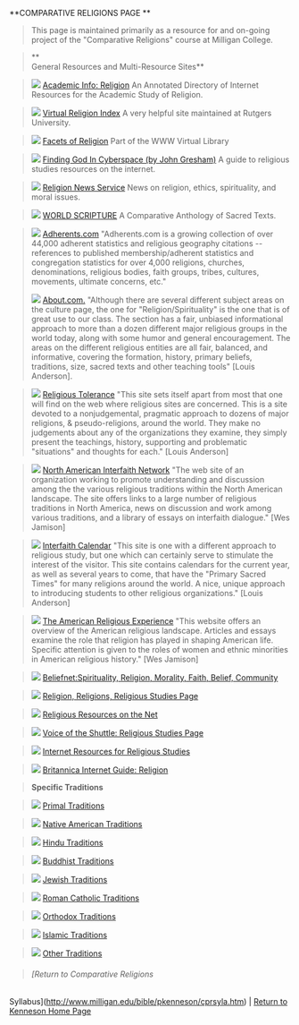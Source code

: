   **COMPARATIVE RELIGIONS PAGE **

>  
>  This page is maintained primarily as a resource for and on-going project of
the  "Comparative Religions" course at Milligan College.

>

> **  
> General Resources and Multi-Resource Sites**

>

> ![](http://www.milligan.edu/bible/pkenneson/images/bludot.gif) [Academic
Info: Religion](http://www.academicinfo.net/religindex.html)  An Annotated
Directory of Internet Resources for the Academic Study of Religion.

>

> ![](http://www.milligan.edu/bible/pkenneson/images/bludot.gif) [Virtual
Religion Index](http://religion.rutgers.edu/vri/index.html)  A very helpful
site maintained at Rutgers University.

>

> ![](http://www.milligan.edu/bible/pkenneson/images/bludot.gif) [Facets of
Religion](http://www.bcca.org/~cvoogt/Religion/) Part of the WWW Virtual
Library

>

> ![](http://www.milligan.edu/bible/pkenneson/images/bludot.gif) [Finding God
In Cyberspace (by John
Gresham)](http://www.fontbonne.edu/libserv/fgic/fgic.htm)  A guide to
religious studies resources on the internet.

>

> ![](http://www.milligan.edu/bible/pkenneson/images/bludot.gif) [Religion
News Service](http://www.religionnews.com/)  News on religion, ethics,
spirituality, and moral issues.

>

> ![](http://www.milligan.edu/bible/pkenneson/images/bludot.gif) [WORLD
SCRIPTURE](http://www.tparents.org/Library/Unification/Books/World-S/0-Toc.htm)
A Comparative Anthology of Sacred Texts.

>

> ![](http://www.milligan.edu/bible/pkenneson/images/bludot.gif)
[Adherents.com](http://www.adherents.com) "Adherents.com is a growing
collection of over 44,000 adherent statistics and religious geography
citations -- references to published membership/adherent statistics and
congregation statistics for over 4,000 religions, churches, denominations,
religious bodies, faith groups, tribes, cultures, movements, ultimate
concerns, etc."  
>  
>  ![](http://www.milligan.edu/bible/pkenneson/images/bludot.gif)
[About.com.](http://about.com/culture)  "Although there are several different
subject areas on the culture page, the one for "Religion/Spirituality" is the
one that is of great use to our class. The section has a fair, unbiased
informational approach to more than a dozen different major religious groups
in the world today, along with some humor and general encouragement. The areas
on the different religious entities are all fair, balanced, and informative,
covering the formation, history, primary beliefs, traditions, size, sacred
texts and other teaching tools" [Louis Anderson].

>

> ![](http://www.milligan.edu/bible/pkenneson/images/bludot.gif) [Religious
Tolerance](http://religioustolerance.org/)  "This site sets itself apart from
most that one will find on the web where religious sites are concerned. This
is a site devoted to a nonjudgemental, pragmatic approach to dozens of major
religions, & pseudo-religions, around the world. They make no judgements about
any of the organizations they examine, they simply present the teachings,
history, supporting and problematic "situations" and thoughts for each."
[Louis Anderson]

>

> ![](http://www.milligan.edu/bible/pkenneson/images/bludot.gif) [North
American Interfaith Network](http://www.nain.org/index.html) "The web site of
an organization working to promote understanding and discussion among the the
various religious traditions within the North American landscape.  The site
offers links to a large number of religious traditions in North America, news
on discussion and work among various traditions, and a library of essays on
interfaith dialogue."  [Wes Jamison]

>

> ![](http://www.milligan.edu/bible/pkenneson/images/bludot.gif) [Interfaith
Calendar](http://interfaithcalendar.org/)  "This site is one with a different
approach to religious study, but one which can certainly serve to stimulate
the interest of the visitor. This site contains calendars for the current
year, as well as several years to come, that have the "Primary Sacred Times"
for many religions around the world. A nice, unique approach to introducing
students to other religious organizations."  [Louis Anderson]

>

> ![](http://www.milligan.edu/bible/pkenneson/images/bludot.gif) [The American
Religious Experience](http://are.as.wvu.edu/) "This website offers an overview
of the American religious landscape.  Articles and essays examine the role
that religion has played in shaping American life.  Specific attention is
given to the roles of women and ethnic minorities in American religious
history." [Wes Jamison]

>

> ![](http://www.milligan.edu/bible/pkenneson/images/bludot.gif)
[Beliefnet:Spirituality, Religion, Morality, Faith, Belief,
Community](http://beliefnet.com/)

>

> ![](http://www.milligan.edu/bible/pkenneson/images/bludot.gif) [Religion,
Religions, Religious Studies
Page](http://www.clas.ufl.edu/users/gthursby/rel/)

>

> ![](http://www.milligan.edu/bible/pkenneson/images/bludot.gif) [Religious
Resources on the Net](http://www.aphids.com/relres/)

>

> ![](http://www.milligan.edu/bible/pkenneson/images/bludot.gif) [Voice of the
Shuttle: Religious Studies Page](http://vos.ucsb.edu/shuttle/religion.html)

>

> ![](http://www.milligan.edu/bible/pkenneson/images/bludot.gif) [Internet
Resources for Religious Studies](http://gort.ucsd.edu/ds/sophia/religion.html)

>

> ![](http://www.milligan.edu/bible/pkenneson/images/bludot.gif) [Britannica
Internet Guide: Religion](http://www.eblast.com/bcom/religion/)

>

> **Specific Traditions**

>

> ![](http://www.milligan.edu/bible/pkenneson/images/bludot.gif) [Primal
Traditions](http://www.milligan.edu/bible/pkenneson/primal.htm)

>

> ![](http://www.milligan.edu/bible/pkenneson/images/bludot.gif) [Native
American Traditions](http://www.milligan.edu/bible/pkenneson/natamr.htm)

>

> ![](http://www.milligan.edu/bible/pkenneson/images/bludot.gif) [Hindu
Traditions](http://www.milligan.edu/bible/pkenneson/hindu.htm)

>

> ![](http://www.milligan.edu/bible/pkenneson/images/bludot.gif) [Buddhist
Traditions](http://www.milligan.edu/bible/pkenneson/buddh.htm)

>

> ![](http://www.milligan.edu/bible/pkenneson/images/bludot.gif) [Jewish
Traditions](http://www.milligan.edu/bible/pkenneson/jewish.htm)

>

> ![](http://www.milligan.edu/bible/pkenneson/images/bludot.gif) [Roman
Catholic Traditions](http://www.milligan.edu/bible/pkenneson/romcath.htm)

>

> ![](http://www.milligan.edu/bible/pkenneson/images/bludot.gif) [Orthodox
Traditions](http://www.milligan.edu/bible/pkenneson/orthodx.htm)

>

> ![](http://www.milligan.edu/bible/pkenneson/images/bludot.gif) [Islamic
Traditions](http://www.milligan.edu/bible/pkenneson/islamic.htm)

>

> ![](http://www.milligan.edu/bible/pkenneson/images/bludot.gif) [Other
Traditions](http://www.milligan.edu/bible/pkenneson/other.htm)  
>  
>  
>  
>

>

> ###### [Return to Comparative Religions
Syllabus](http://www.milligan.edu/bible/pkenneson/cprsyla.htm) | [Return to
Kenneson Home Page](http://www.milligan.edu/bible/pkenneson/kenneson.htm)

>

>  
>  
>

